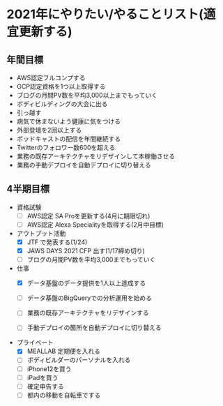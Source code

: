 # 2021年にやりたい/やることリスト(適宜更新する)
## 年間目標
* AWS認定フルコンプする
* GCP認定資格を1つ以上取得する
* ブログの月間PV数を平均3,000以上までもっていく
* ボディビルディングの大会に出る
* 引っ越す
* 病気で休まないよう健康に気をつける
* 外部登壇を2回以上する
* ポッドキャストの配信を年間継続する
* Twitterのフォロワー数600を超える
* 業務の既存アーキテクチャをリデザインして本稼働させる
* 業務の手動デプロイを自動デプロイに切り替える

## 4半期目標
* 資格試験
  * [ ] AWS認定 SA Proを更新する(4月に期限切れ)
  * [ ] AWS認定 Alexa Specialityを取得する(2月中目標)

* アウトプット活動
  * [x] JTF で発表する(1/24)
  * [x] JAWS DAYS 2021 CFP 出す(1/17締め切り)
  * [ ] ブログの月間PV数を平均3,000までもっていく

* 仕事
  * [x] データ基盤のデータ提供を1人以上達成する
  * [ ] データ基盤のBigQueryでの分析運用を始める
  * [ ] 業務の既存アーキテクチャをリデザインする
  * [ ] 手動デプロイの箇所を自動デプロイに切り替える


* プライベート
  * [x] MEALLAB 定期便を入れる
  * [ ] ボディビルダーのパーソナルを入れる
  * [ ] iPhone12を買う
  * [ ] iPadを買う
  * [ ] 確定申告する
  * [ ] 都内の移動を自転車でする
